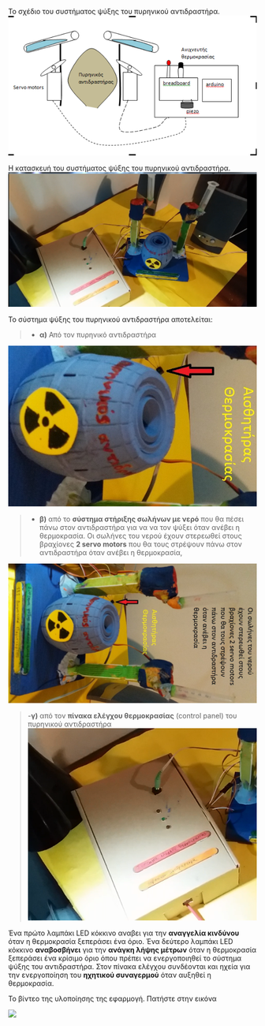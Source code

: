 To σχέδιο του συστήματος ψύξης του πυρηνικού αντιδραστήρα.
![μοντέλο του συστήματος ψύξης του πυρηνικού αντιδραστήρα](/assets/images/adidrastiras.png)

Η κατασκευή του συστήματος ψύξης του πυρηνικού αντιδραστήρα.
![Η κατασκευή του συστήματος εκτόξευσης του πυραύλου](/assets/images/psiksi-all.png)

Το σύστημα ψύξης του πυρηνικού αντιδραστήρα αποτελείται:

>- **α)** Από τον πυρηνικό αντιδραστήρα

![πυρηνικός αντιδραστήρας](/assets/images/adidrastiras1.jpg)

>- **β)** από το **σύστημα στήριξης σωλήνων με νερό** που θα πέσει πάνω στον αντιδραστήρα για να να τον ψύξει όταν ανέβει η θερμοκρασία. Οι σωλήνες του νερού έχουν στερεωθεί στους βραχίονες **2 servo motors** που θα τους στρέψουν πάνω στον αντιδραστήρα όταν ανέβει η θερμοκρασία,

![σύστημα στήριξης σωλήνων με νερό](/assets/images/psiksi.jpg)

>-**γ)** από τον **πίνακα ελέγχου θερμοκρασίας** (control panel) του πυρηνικού αντιδραστήρα
![πίνακας ελέγχου  θερμοκρασίας](/assets/images/control-panel-c.jpg)

Ένα πρώτο λαμπάκι LED κόκκινο αναβει για την **αναγγελία κινδύνου** όταν η θερμοκρασία ξεπεράσει ένα όριο.
Ένα δεύτερο λαμπάκι LED κόκκινο **αναβοσβήνει** για την **ανάγκη λήψης μέτρων** όταν η θερμοκρασία ξεπεράσει ένα κρίσιμο όριο όπου πρέπει να ενεργοποιηθεί το σύστημα ψύξης του αντιδραστήρα.
Στον πίνακα ελέγχου συνδέονται και ηχεία για την ενεργοποίηση του **ηχητικού συναγερμού** όταν αυξηθεί η θερμοκρασία.


Το βίντεο της υλοποίησης της εφαρμογή. Πατήστε στην εικόνα
 
[![](http://img.youtube.com/vi/N7nc3WyzJ0s/0.jpg)](http://www.youtube.com/watch?v=N7nc3WyzJ0s "Εκτόξευση πυραύλου ")

